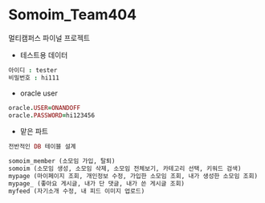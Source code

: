# Somoim_Team404
멀티캠퍼스 파이널 프로젝트

* 테스트용 데이터
```ruby
아이디 : tester
비밀번호 : hi111
```

* oracle user
```ruby
oracle.USER=ONANDOFF
oracle.PASSWORD=hi123456
```

* 맡은 파트
```ruby
전반적인 DB 테이블 설계

somoim_member (소모임 가입, 탈퇴)
somoim (소모임 생성, 소모임 삭제, 소모임 전체보기, 카테고리 선택, 키워드 검색)
mypage (마이페이지 조회, 개인정보 수정, 가입한 소모임 조회, 내가 생성한 소모임 조회)
mypage_ (좋아요 게시글, 내가 단 댓글, 내가 쓴 게시글 조회)
myfeed (자기소개 수정, 내 피드 이미지 업로드)
```


